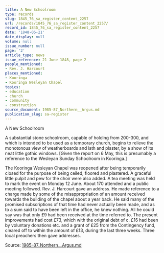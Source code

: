 ```yaml
---
title: A New Schoolroom
type: records
slug: 1845_76_sa_register_content_2257
url: /records/1845_76_sa_register_content_2257/
record_id: 1845_76_sa_register_content_2257
date: '1848-06-21'
date_display: null
volume: null
issue_number: null
page: '2'
article_type: news
issue_reference: 21 June 1848, page 2
people_mentioned:
- Rev. J. Harcourt
places_mentioned:
- Kooringa
- Kooringa Wesleyan Chapel
topics:
- education
- church
- community
- construction
source_document: 1985-87_Northern__Argus.md
publication_slug: sa-register
---
```


A New Schoolroom

A substantial stone schoolroom, capable of holding from 200-300, and which is intended to be used as a temporary church, begins to relieve the monotonous view of weatherboards and lath and plaster, by a show of its neat little gothic windows.  [Given the report on 6 May, this is presumably a reference to the Wesleyan Sunday Schoolroom in Kooringa.]

The Kooringa Wesleyan Chapel was reopened after being temporarily closed for the purpose of being ceiled, floored and plastered.    A graceful little pulpit and pew for the choir were also added.  A tea meeting was held to mark the event on Monday 12 June.  About 170 attended and a public meeting followed.  Rev. J. Harcourt gave an address.  He made reference to a charge made by some of the misappropriation of an amount received towards the building of the chapel about a year back.  He said many of the promised subscriptions of that time had never actually been made, and as to a sum said to have been left in the office, he knew nothing.  All he could say was that only £9 had been received at the time referred to.  The present improvements had cost £73, which with the original debt of c. £16 had been by voluntary donations etc. and a grant of £25 from the Contingency fund, cleared off to within the amount of £13, during the last three weeks.  Three local preachers then gave addresses.

Source: [1985-87_Northern__Argus.md](/downloads/markdown/1985-87_Northern__Argus.md)
